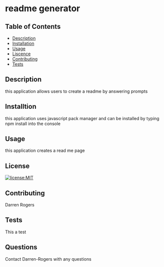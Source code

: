 
# readme generator
## Table of Contents 
* [Description](#Description)
* [Installation](#Installation)
* [Usage](#Usage)
* [Liscence](#Liscence)
* [Contributing](#Contributing)
* [Tests](#Tests)

## Description

this application allows users to create a readme by answering prompts

## Installtion

this application uses javascript pack manager and can be installed by typing npm install into the console

## Usage

this application creates a read me page

## License

[![license:MIT](https://img.shields.io/badge/license-mit-green.svg)](https://opensource.org/licenses/MIT)

## Contributing

Darren Rogers

## Tests

This a test

## Questions
Contact Darren-Rogers with any questions
      